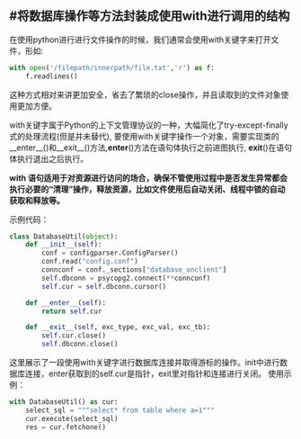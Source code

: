 #将数据库操作等方法封装成使用with进行调用的结构
----------------------
在使用python进行进行文件操作的时候，我们通常会使用with关键字来打开文件，形如:
```python
with open('/filepath/innerpath/file.txt','r') as f:
    f.readlines()
```
这种方式相对来讲更加安全，省去了繁琐的close操作，并且读取到的文件对象使用更加方便。  

with关键字属于Python的上下文管理协议的一种，大幅简化了try-except-finally式的处理流程(但是并未替代),
要使用with关键字操作一个对象，需要实现类的__enter__()和__exit__()方法,__enter__()方法在语句体执行之前进图执行,
__exit__()在语句体执行退出之后执行。

**with 语句适用于对资源进行访问的场合，确保不管使用过程中是否发生异常都会执行必要的“清理”操作，释放资源，比如文件使用后自动关闭、线程中锁的自动获取和释放等。**

示例代码：
```python
class DatabaseUtil(object):
    def __init__(self):
        conf = configparser.ConfigParser()
        conf.read("config.conf")
        connconf = conf._sections["database_onclient"]
        self.dbconn = psycopg2.connect(**connconf)
        self.cur = self.dbconn.cursor()

    def __enter__(self):
        return self.cur

    def __exit__(self, exc_type, exc_val, exc_tb):
        self.cur.close()
        self.dbconn.close()
```
这里展示了一段使用with关键字进行数据库连接并取得游标的操作。init中进行数据库连接，enter获取到的self.cur是指针，exit里对指针和连接进行关闭。
使用示例：
```python
with DatabaseUtil() as cur:
    select_sql = """select* from table where a=1"""
    cur.execute(select_sql)
    res = cur.fetchone()
```